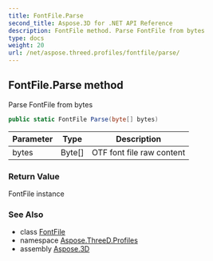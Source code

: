 ```yaml
---
title: FontFile.Parse
second_title: Aspose.3D for .NET API Reference
description: FontFile method. Parse FontFile from bytes
type: docs
weight: 20
url: /net/aspose.threed.profiles/fontfile/parse/
---
```

## FontFile.Parse method

Parse FontFile from bytes

```csharp
public static FontFile Parse(byte[] bytes)
```

| Parameter | Type | Description |
| --- | --- | --- |
| bytes | Byte[] | OTF font file raw content |

### Return Value

FontFile instance

### See Also

* class [FontFile](../)
* namespace [Aspose.ThreeD.Profiles](../../fontfile/)
* assembly [Aspose.3D](../../../)



